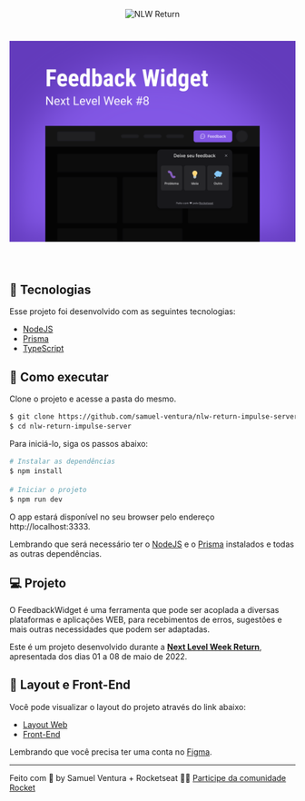 <p align="center">
  <img src="https://img.shields.io/static/v1?label=NLW&message=Return&color=8257E5&labelColor=000000" alt="NLW Return" />
</p>

<h1 align="center">
    <img alt="NLW-Return" src=".github/cover.svg" />
</h1>

<br>

## 🧪 Tecnologias

Esse projeto foi desenvolvido com as seguintes tecnologias:

- [NodeJS](https://nodejs.org/en/)
- [Prisma](https://www.prisma.io)
- [TypeScript](https://www.typescriptlang.org/)

## 🚀 Como executar

Clone o projeto e acesse a pasta do mesmo.

```bash
$ git clone https://github.com/samuel-ventura/nlw-return-impulse-server
$ cd nlw-return-impulse-server
```

Para iniciá-lo, siga os passos abaixo:
```bash
# Instalar as dependências
$ npm install

# Iniciar o projeto
$ npm run dev
```
O app estará disponível no seu browser pelo endereço http://localhost:3333.

Lembrando que será necessário ter o [NodeJS](https://nodejs.org/en/) e o [Prisma](https://www.prisma.io) instalados e todas as outras dependências.

## 💻 Projeto

O FeedbackWidget é uma ferramenta que pode ser acoplada a diversas plataformas e aplicações WEB, para recebimentos de erros, sugestões e mais outras necessidades que podem ser adaptadas.

Este é um projeto desenvolvido durante a **[Next Level Week Return](https://nextlevelweek.com/)**, apresentada dos dias 01 a 08 de maio de 2022.

## 🔖 Layout e Front-End

Você pode visualizar o layout do projeto através do link abaixo:

- [Layout Web](https://www.figma.com/community/file/1102912516166573468/Feedback-Widget) 
- [Front-End](https://github.com/samuel-ventura/nlw-return-impulse-web) 

Lembrando que você precisa ter uma conta no [Figma](http://figma.com/).

---

Feito com 💜 by Samuel Ventura + Rocketseat 👋🏻 [Participe da comunidade Rocket](https://discord.gg/gKUVrzrPrU)
